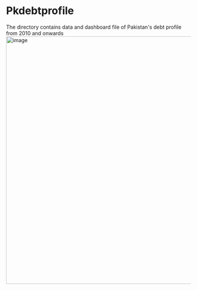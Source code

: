 # Pkdebtprofile
The directory contains data and dashboard file of Pakistan's debt profile from 2010 and onwards
<img width="676" alt="image" src="https://github.com/user-attachments/assets/ed668cc3-a545-4f86-ba5b-05114fc5908b" />
